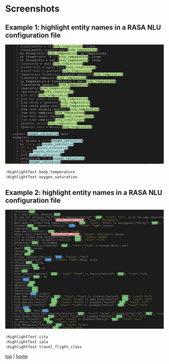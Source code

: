 # Screenshots

## Example 1: highlight entity names in a RASA NLU configuration file 

![](screenshot-1.png?raw=true)

```
:HighlightText body_temperature
:HighlightText oxygen_saturation
```

## Example 2: highlight entity names in a RASA NLU configuration file 

![](screenshots/screenshot-2.png?raw=true)

```
:HighlightText city
:HighlightText iata
:HighlightText travel_flight_class
```


[top](#) | [home](../README.md)
